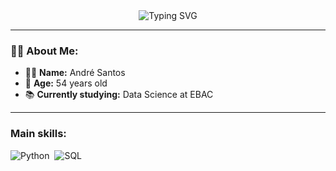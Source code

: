 <div align="center">
  <img src="https://readme-typing-svg.demolab.com?font=Fira+Code&size=25&duration=4000&pause=500&color=4682B4&width=435&lines=Hello%2C+World!+I+am+André.;I+am+54+years+old.;I'm+from+Brazil." alt="Typing SVG" />
</div>

---

### 👨‍💻 About Me:
- 🧑‍💻 **Name:** André Santos  
- 🎂 **Age:** 54 years old   
- 📚 **Currently studying:** Data Science at EBAC    

---

 ### Main skills:
![Python](https://img.shields.io/badge/-Python-0D1117?style=for-the-badge&logo=python&logoColor=white)&nbsp;
![SQL](https://img.shields.io/badge/-SQL-0D1117?style=for-the-badge&logo=sql&labelColor=0D1117)&nbsp;
